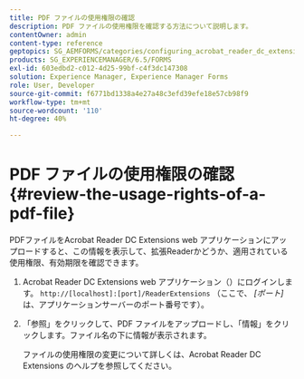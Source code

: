 ```yaml
---
title: PDF ファイルの使用権限の確認
description: PDF ファイルの使用権限を確認する方法について説明します。
contentOwner: admin
content-type: reference
geptopics: SG_AEMFORMS/categories/configuring_acrobat_reader_dc_extensions
products: SG_EXPERIENCEMANAGER/6.5/FORMS
exl-id: 603edbd2-c012-4d25-99bf-c4f3dc147308
solution: Experience Manager, Experience Manager Forms
role: User, Developer
source-git-commit: f6771bd1338a4e27a48c3efd39efe18e57cb98f9
workflow-type: tm+mt
source-wordcount: '110'
ht-degree: 40%

---
```


# PDF ファイルの使用権限の確認 {#review-the-usage-rights-of-a-pdf-file}

PDFファイルをAcrobat Reader DC Extensions web アプリケーションにアップロードすると、この情報を表示して、拡張Readerかどうか、適用されている使用権限、有効期限を確認できます。

1. Acrobat Reader DC Extensions web アプリケーション（）にログインします。 `http://[localhost]:[port]/ReaderExtensions` （ここで、 *[ポート]* は、アプリケーションサーバーのポート番号です）。
1. 「参照」をクリックして、PDF ファイルをアップロードし、「情報」をクリックします。ファイル名の下に情報が表示されます。

   ファイルの使用権限の変更について詳しくは、Acrobat Reader DC Extensions のヘルプを参照してください。
